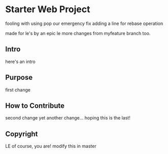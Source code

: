 # Starter Web Project
fooling with using pop
our emergency fix 
adding a line for rebase operation

made for le's by an epic le
more changes from myfeature branch too.

## Intro

here's an intro

## Purpose

first change 

## How to Contribute

second change
yet another change...
hoping this is the last!

## Copyright

LE
of course, you are!
modify this in master 
